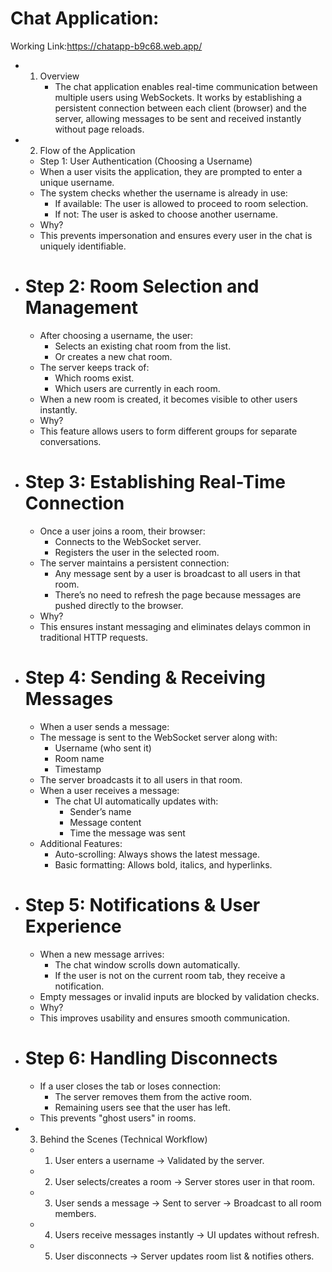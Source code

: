 # Chat Application:

Working Link:https://chatapp-b9c68.web.app/
  - 1. Overview
       - The chat application enables real-time communication between multiple users using WebSockets. It works by establishing a persistent connection between each client           (browser) and the server, allowing messages to be sent and received instantly without page reloads.

  - 2. Flow of the Application
      - Step 1: User Authentication (Choosing a Username)
      - When a user visits the application, they are prompted to enter a unique username.
      - The system checks whether the username is already in use:
         - If available: The user is allowed to proceed to room selection.
         - If not: The user is asked to choose another username.
      - Why?
      - This prevents impersonation and ensures every user in the chat is uniquely identifiable.

   - # Step 2: Room Selection and Management
       - After choosing a username, the user:
          - Selects an existing chat room from the list.
          - Or creates a new chat room.
       - The server keeps track of:
          - Which rooms exist.
          - Which users are currently in each room.
       - When a new room is created, it becomes visible to other users instantly.
       - Why?
       - This feature allows users to form different groups for separate conversations.

   -  # Step 3: Establishing Real-Time Connection
       -  Once a user joins a room, their browser:
          -  Connects to the WebSocket server.
          -  Registers the user in the selected room.
       -  The server maintains a persistent connection:
          -  Any message sent by a user is broadcast to all users in that room.
          -  There’s no need to refresh the page because messages are pushed directly to the browser.
       -  Why?
       -  This ensures instant messaging and eliminates delays common in traditional HTTP requests.
   -  # Step 4: Sending & Receiving Messages
       -  When a user sends a message:
         -  The message is sent to the WebSocket server along with:
             -  Username (who sent it)
             -  Room name
             -  Timestamp
        -  The server broadcasts it to all users in that room.
       -  When a user receives a message:
          -  The chat UI automatically updates with:
              -  Sender’s name
              -  Message content
              -  Time the message was sent
       -  Additional Features:
          -  Auto-scrolling: Always shows the latest message.
          -  Basic formatting: Allows bold, italics, and hyperlinks.

  - # Step 5: Notifications & User Experience
     - When a new message arrives:
        - The chat window scrolls down automatically.
        - If the user is not on the current room tab, they receive a notification.
     - Empty messages or invalid inputs are blocked by validation checks.
     - Why?
     - This improves usability and ensures smooth communication.
   - # Step 6: Handling Disconnects
     - If a user closes the tab or loses connection:
        - The server removes them from the active room.
        - Remaining users see that the user has left.
     - This prevents "ghost users" in rooms.

  - 3. Behind the Scenes (Technical Workflow)
     - 1. User enters a username → Validated by the server.
     - 2. User selects/creates a room → Server stores user in that room.
     - 3. User sends a message → Sent to server → Broadcast to all room members.
     - 4. Users receive messages instantly → UI updates without refresh.
     - 5. User disconnects → Server updates room list & notifies others.
